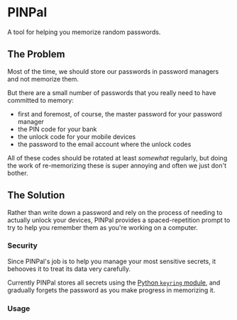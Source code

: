 # PINPal

A tool for helping you memorize random passwords.

## The Problem

Most of the time, we should store our passwords in password managers and not memorize them.

But there are a small number of passwords that you really need to have committed to memory:

- first and foremost, of course, the master password for your password manager
- the PIN code for your bank
- the unlock code for your mobile devices
- the password to the email account where the unlock codes

All of these codes should be rotated at least *somewhat* regularly, but doing
the work of re-memorizing these is super annoying and often we just don't
bother.

## The Solution

Rather than write down a password and rely on the process of needing to
actually unlock your devices, PINPal provides a spaced-repetition prompt to try
to help you remember them as you're working on a computer.

### Security

Since PINPal's job is to help you manage your most sensitive secrets, it
behooves it to treat its data very carefully.

Currently PINPal stores all secrets using the [Python `keyring`
module](https://keyring.readthedocs.io/en/latest/), and gradually forgets the
password as you make progress in memorizing it.

### Usage

